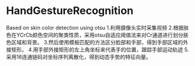 # HandGestureRecognition
Based on skin color detection using otsu
1.利用摄像头实时采集视频
2.根据肤色在YCrCb颜色空间的聚类性质，采用otsu自适应阈值法来对Cr通道进行划分肤色区域和背景。
3.然后使用模板匹配的方法区分脸部和手部，得到手部区域的外接矩形。
4.用手部外接矩形的左上角坐标来代表手的位置，跟踪手部运动轨迹
5.采用16连通链码对坐标序列离散化，得到动态手势的特征向量。
